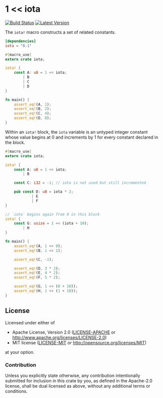 1 &lt;&lt; iota
===============

[![Build Status](https://api.travis-ci.org/dtolnay/iota.svg?branch=master)](https://travis-ci.org/dtolnay/iota)
[![Latest Version](https://img.shields.io/crates/v/iota.svg)](https://crates.io/crates/iota)

The `iota!` macro constructs a set of related constants.

```toml
[dependencies]
iota = "0.1"
```

```rust
#[macro_use]
extern crate iota;

iota! {
    const A: u8 = 1 << iota;
        | B
        | C
        | D
}

fn main() {
    assert_eq!(A, 1);
    assert_eq!(B, 2);
    assert_eq!(C, 4);
    assert_eq!(D, 8);
}
```

Within an `iota!` block, the `iota` variable is an untyped integer constant
whose value begins at 0 and increments by 1 for every constant declared in
the block.

```rust
#[macro_use]
extern crate iota;

iota! {
    const A: u8 = 1 << iota;
        | B

    const C: i32 = -1; // iota is not used but still incremented

    pub const D: u8 = iota * 2;
            | E
            | F
}

// `iota` begins again from 0 in this block
iota! {
    const G: usize = 1 << (iota + 10);
        | H
}

fn main() {
    assert_eq!(A, 1 << 0);
    assert_eq!(B, 1 << 1);

    assert_eq!(C, -1);

    assert_eq!(D, 3 * 2);
    assert_eq!(E, 4 * 2);
    assert_eq!(F, 5 * 2);

    assert_eq!(G, 1 << (0 + 10));
    assert_eq!(H, 1 << (1 + 10));
}
```

## License

Licensed under either of

 * Apache License, Version 2.0 ([LICENSE-APACHE](LICENSE-APACHE) or http://www.apache.org/licenses/LICENSE-2.0)
 * MIT license ([LICENSE-MIT](LICENSE-MIT) or http://opensource.org/licenses/MIT)

at your option.

### Contribution

Unless you explicitly state otherwise, any contribution intentionally submitted
for inclusion in this crate by you, as defined in the Apache-2.0 license, shall
be dual licensed as above, without any additional terms or conditions.

